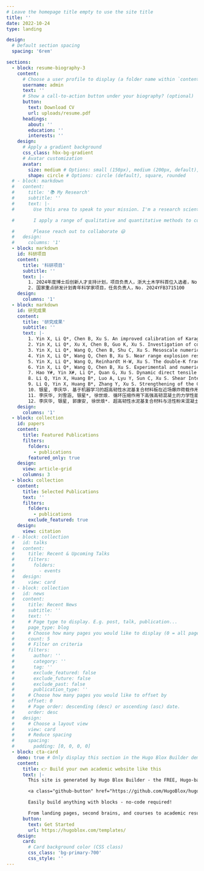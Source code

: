 ```yaml
---
# Leave the homepage title empty to use the site title
title: ''
date: 2022-10-24
type: landing

design:
  # Default section spacing
  spacing: '6rem'

sections:
  - block: resume-biography-3
    content:
      # Choose a user profile to display (a folder name within `content/authors/`)
      username: admin
      text: ''
      # Show a call-to-action button under your biography? (optional)
      button:
        text: Download CV
        url: uploads/resume.pdf
      headings:
        about: ''
        education: ''
        interests: ''
    design:
      # Apply a gradient background
      css_class: hbx-bg-gradient
      # Avatar customization
      avatar:
        size: medium # Options: small (150px), medium (200px, default), large (320px), xl (400px), xxl (500px)
        shape: circle # Options: circle (default), square, rounded
  # - block: markdown
  #   content:
  #     title: '📚 My Research'
  #     subtitle: ''
  #     text: |-
  #       Use this area to speak to your mission. I'm a research scientist in the Moonshot team at DeepMind. I blog about machine learning, deep learning, and moonshots.

  #       I apply a range of qualitative and quantitative methods to comprehensively investigate the role of science and technology in the economy.

  #       Please reach out to collaborate 😃
  #   design:
  #     columns: '1'
  - block: markdown
    id: 科研项目
    content:
      title: '科研项目'
      subtitle: ''
      text: |-
        1. 2024年度博士后创新人才支持计划，项目负责人，浙大土木学科首位入选者，No. BX20240320
        2. 国家重点研发计划青年科学家项目，任务负责人，No. 2024YFB3715100
    design:
      columns: '1'
  - block: markdown
    id: 研究成果
    content:
      title: '研究成果'
      subtitle: ''
      text: |-
        1. Yin X, Li Q*, Chen B, Xu S. An improved calibration of Karagozian & Case concrete/cementitious model for strain-hardening fibre-reinforced cementitious composites under explosion and penetration loadings. Cement and Concrete Composites. 2023;137:104911.  doi: 10.1016/j.cemconcomp.2022.104911
        2. Yin X, Li Q*, Xu X, Chen B, Guo K, Xu S. Investigation of continuous surface cap model (CSCM) for numerical simulation of strain-hardening fibre-reinforced cementitious composites against low-velocity impacts. Composite Structures. 2023;304:116424.  doi: 10.1016/j.compstruct.2022.116424
        3. Yin X, Li Q*, Wang Q, Chen B, Shu C, Xu S. Mesoscale numerical investigation of dynamic spalling fracture in toughness concrete. International Journal of Mechanical Sciences. 2024;264:108826.  doi: 10.1016/j.ijmecsci.2023.108826
        4. Yin X, Li Q*, Wang Q, Chen B, Xu S. Near range explosion resistance of UHPFRC panels in wide scaled distances: Experimental study and stochastic numerical modelling. International Journal of Impact Engineering. 2024;192:105028.  doi: 10.1016/j.ijimpeng.2024.105028
        5. Yin X, Li Q*, Wang Q, Reinhardt H-W, Xu S. The double-K fracture model: A state-of-the-art review. Engineering Fracture Mechanics. 2023;277:108988.  doi: 10.1016/j.engfracmech.2022.108988
        6. Yin X, Li Q*, Wang Q, Chen B, Xu S. Experimental and numerical investigations on the stress waves propagation in strain-hardening fiber-reinforced cementitious composites: Stochastic analysis using polynomial chaos expansions. Journal of Building Engineering. 2023;74:106902. doi: 10.1016/j.jobe.2023.106902
        7. Hao Y#, Yin X#, Li Q*, Quan G, Xu S. Dynamic direct tensile behaviour of high-strength strain-hardening fibre-reinforced cementitious composites: Rate dependence, inertial effect, and ductile-brittle transition. International Journal of Impact Engineering. 2025; 202:105309. doi: 10.1016/j.ijimpeng.2025.105309
        8. Li Q, Yin X, Huang B*, Luo A, Lyu Y, Sun C, Xu S. Shear Interfacial Fracture of Strain-Hardening Fiber-Reinforced Cementitious Composites and Concrete: A Novel Approach. Engineering Fracture Mechanics. 2021; 253:107849. doi: 10.1016/j.engfracmech.2021.107849
        9. Li Q, Yin X, Huang B*, Zhang Y, Xu S. Strengthening of the Concrete Face Slabs of Dams Using Sprayable Strain-Hardening Fiber-Reinforced Cementitious Composites. Frontiers of Structural and Civil Engineering, 2022; 16(2):145–60. doi: 10.1007/s11709-022-0806-4
        10. 银星, 李庆华. 基于机器学习的超高韧性水泥基复合材料板在近场爆炸荷载作用下的损伤预测. 工程力学. doi: 10.6052/j.issn.1000-4750.2024.10.0791
        11. 李庆华, 刘雪涵, 银星*, 徐世烺. 循环压缩作用下高强高韧混凝土的力学性能与损伤演化模型研究. 东南大学学报(自然科学版).
        12. 李庆华, 银星, 郭康安, 徐世烺*. 超高韧性水泥基复合材料与活性粉末混凝土界面剪切强度试验研究. 工程力学 , 2022, 39(8):232–44. doi: 10.6052/j.issn.1000-4750.2021.05.0355
    design:
      columns: '1'
  - block: collection
    id: papers
    content:
      title: Featured Publications
      filters:
        folders:
          - publications
        featured_only: true
    design:
      view: article-grid
      columns: 3
  - block: collection
    content:
      title: Selected Publications
      text: ''
      filters:
        folders:
          - publications
        exclude_featured: true
    design:
      view: citation
  # - block: collection
  #   id: talks
  #   content:
  #     title: Recent & Upcoming Talks
  #     filters:
  #       folders:
  #         - events
  #   design:
  #     view: card
  # - block: collection
  #   id: news
  #   content:
  #     title: Recent News
  #     subtitle: ''
  #     text: ''
  #     # Page type to display. E.g. post, talk, publication...
  #     page_type: blog
  #     # Choose how many pages you would like to display (0 = all pages)
  #     count: 5
  #     # Filter on criteria
  #     filters:
  #       author: ''
  #       category: ''
  #       tag: ''
  #       exclude_featured: false
  #       exclude_future: false
  #       exclude_past: false
  #       publication_type: ''
  #     # Choose how many pages you would like to offset by
  #     offset: 0
  #     # Page order: descending (desc) or ascending (asc) date.
  #     order: desc
  #   design:
  #     # Choose a layout view
  #     view: card
  #     # Reduce spacing
  #     spacing:
  #       padding: [0, 0, 0, 0]
  - block: cta-card
    demo: true # Only display this section in the Hugo Blox Builder demo site
    content:
      title: 👉 Build your own academic website like this
      text: |-
        This site is generated by Hugo Blox Builder - the FREE, Hugo-based open source website builder trusted by 250,000+ academics like you.

        <a class="github-button" href="https://github.com/HugoBlox/hugo-blox-builder" data-color-scheme="no-preference: light; light: light; dark: dark;" data-icon="octicon-star" data-size="large" data-show-count="true" aria-label="Star HugoBlox/hugo-blox-builder on GitHub">Star</a>

        Easily build anything with blocks - no-code required!

        From landing pages, second brains, and courses to academic resumés, conferences, and tech blogs.
      button:
        text: Get Started
        url: https://hugoblox.com/templates/
    design:
      card:
        # Card background color (CSS class)
        css_class: 'bg-primary-700'
        css_style: ''
---
```

